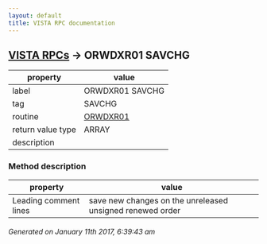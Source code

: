 ```yaml
---
layout: default
title: VISTA RPC documentation
---
```




## [VISTA RPCs](TableOfContent.md) &#8594; ORWDXR01 SAVCHG 

 property | value 
--- | --- 
 label | ORWDXR01 SAVCHG
 tag | SAVCHG
 routine | [ORWDXR01](http://code.osehra.org/dox/Routine_ORWDXR01_source.html)
 return value type | ARRAY
 description | 


### Method description

 property | value 
--- | --- 
 Leading comment lines | save new changes on the unreleased unsigned renewed order




 ###### Generated on January 11th 2017, 6:39:43 am